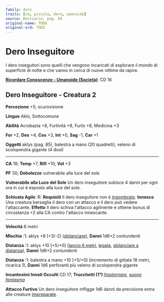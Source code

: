 ```yaml
---
family: dero
traits: [cm, piccola, dero, umanoide]
source: Bestiario, pag. 84
original-name: TODO
original-srd: TODO
---
```


# Dero Inseguitore

I dero inseguitori sono quelli che vengono incaricati di esplorare il mondo di
superficie di notte e che vanno in cerca di nuove vittime da rapire.

**[Ricordare Conoscenze - Umanoide (Società)](/azioni/ricordare-conoscenze)**:
CD 16

## Dero Inseguitore - Creatura 2

**Percezione** +5; scurovisione

**Lingue** Aklo, Sottocomune

**Abilità** Acrobazia +8, Furtività +8, Furto +8, Medicina +3

**For** +2, **Des** +4, **Cos** +3, **Int** +0, **Sag** -1, **Car** +1

**Oggetti** aklys (pag. 85), balestra a mano (20 quadrelli), veleno di
scolopendra gigante (4 dosi)

---

**CA** 19; **Temp** +7, **Rifl** +10, **Vol** +3

**PF** 30; **Debolezze** vulnerabile alla luce del sole

**Vulnerabile alla Luce del Sole** Un dero inseguitore subisce 4 danni per ogni
ora in cui è esposto alla luce del sole.

**Schivata Agile** :R: **Requisiti** Il dero inseguitore non è
[ingombrato](/condizioni/ingombrato). **Innesco** Una creatura bersaglia il dero
con un attacco e il dero può vedere l'attaccante. **Effetto** Il dero schiva
l'attacco agilmente e ottiene bonus di circostanza +2 alla CA contro l'attacco
innescante.

---

**Velocità** 6 metri

**Mischia** :1: aklys +8 \[+3/-2] ([sbilanciare](/tratti/sbilanciare)),
**Danni** 1d6+2 contundenti

**Distanza** :1: aklys +10 \[+5/+0] ([lancio 6 metri](/tratti/lancio),
[legata](/tratti/legata),
[sbilanciare a distanza](/tratti/sbilanciare-a-distanza)), **Danni** 1d6+2
contundenti

**Distanza** :1: balestra a mano +10 \[+5/+0] (incremento di gittata 18 metri,
ricarica 1), **Danni** 1d6 perforanti più veleno di scolopendra gigante

**Incantesimi Innati Occulti** CD 17; **Trucchetti (1°)**
_[frastornare](/incantesimi/frastornare),
[suono fantasma](/incantesimi/suono-fantasma)_

**Attacco Furtivo** Un dero inseguitore infligge 1d6 danni da precisione extra
alle creature [impreparate](/condizioni/impreparato).
